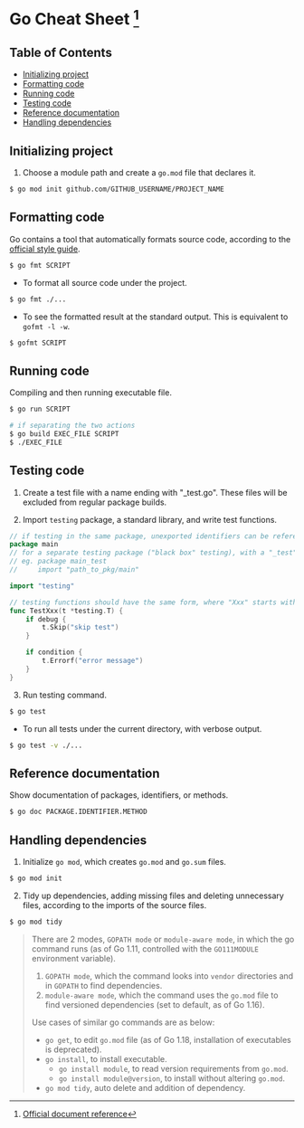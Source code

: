 # Go Cheat Sheet [^document] <!-- omit in toc -->
[^document]: [Official document reference](https://go.dev/doc/)

## Table of Contents <!-- omit in toc -->
- [Initializing project](#initializing-project)
- [Formatting code](#formatting-code)
- [Running code](#running-code)
- [Testing code](#testing-code)
- [Reference documentation](#reference-documentation)
- [Handling dependencies](#handling-dependencies)

## Initializing project
1. Choose a module path and create a `go.mod` file that declares it.
```bash
$ go mod init github.com/GITHUB_USERNAME/PROJECT_NAME
```

## Formatting code
Go contains a tool that automatically formats source code, according to the [official style guide](https://go.dev/doc/effective_go#formatting).
```bash
$ go fmt SCRIPT
```

- To format all source code under the project.
```bash
$ go fmt ./...
```

- To see the formatted result at the standard output. This is equivalent to `gofmt -l -w`.
```bash
$ gofmt SCRIPT
```

## Running code
Compiling and then running executable file.
```bash
$ go run SCRIPT

# if separating the two actions
$ go build EXEC_FILE SCRIPT
$ ./EXEC_FILE
```

## Testing code
1. Create a test file with a name ending with "_test.go". These files will be excluded from regular package builds.

2. Import `testing` package, a standard library, and write test functions.
```go
// if testing in the same package, unexported identifiers can be refered
package main
// for a separate testing package ("black box" testing), with a "_test" suffix, the package being tested must be imported explicitly
// eg. package main_test
//     import "path_to_pkg/main"

import "testing"

// testing functions should have the same form, where "Xxx" starts with uppercase
func TestXxx(t *testing.T) {
    if debug {
        t.Skip("skip test")
    }

    if condition {
        t.Errorf("error message")
    }
}
```

3. Run testing command.
```bash
$ go test
```

- To run all tests under the current directory, with verbose output.
```bash
$ go test -v ./...
```

## Reference documentation
Show documentation of packages, identifiers, or methods.
```bash
$ go doc PACKAGE.IDENTIFIER.METHOD
```

## Handling dependencies
1. Initialize `go mod`, which creates `go.mod` and `go.sum` files.
```bash
$ go mod init
```

2. Tidy up dependencies, adding missing files and deleting unnecessary files, according to the imports of the source files.
```bash
$ go mod tidy
```
> There are 2 modes, `GOPATH mode` or `module-aware mode`, in which the go command runs (as of Go 1.11, controlled with the `GO111MODULE` environment variable).
> 1. `GOPATH mode`, which the command looks into `vendor` directories and in `GOPATH` to find dependencies.
> 2. `module-aware mode`, which the command uses the `go.mod` file to find versioned dependencies (set to default, as of Go 1.16).
> 
> Use cases of similar go commands are as below:
> - `go get`, to edit `go.mod` file (as of Go 1.18, installation of executables is deprecated).
> - `go install`, to install executable.
>   - `go install module`, to read version requirements from `go.mod`.
>   - `go install module@version`, to install without altering `go.mod`.
> - `go mod tidy`, auto delete and addition of dependency.

